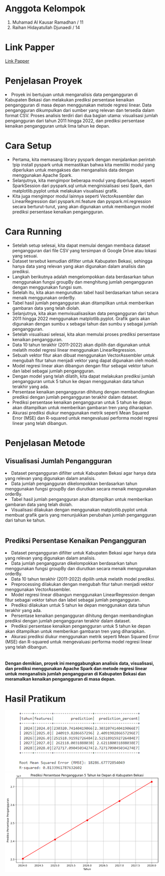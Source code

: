 # Anggota Kelompok
<ol>
  <li>Muhamad Al Kausar Ramadhan / 11</li>
  <li>Raihan Hidayatullah Djunaedi / 14</li>
</ol>
<h1>Link Papper</h1>
<p><a href="https://docs.google.com/document/d/10tetIfvd62SKziAbxYY1VwlFdeGprebNv7p-1xOThKE/edit?usp=sharing">Link Papper</a></p>
<h1>Penjelasan Proyek</h1>
<li>Proyek ini bertujuan untuk menganalisis data pengangguran di Kabupaten Bekasi dan melakukan prediksi persentase kenaikan pengangguran di masa depan menggunakan metode regresi linear. Data pengangguran dikumpulkan dari sumber yang relevan dan tersedia dalam format CSV. Proses analisis terdiri dari dua bagian utama: visualisasi jumlah pengangguran dari tahun 2011 hingga 2022, dan prediksi persentase kenaikan pengangguran untuk lima tahun ke depan.</li>
<h1>Cara Setup</h1>
<ul>
  <li>Pertama, kita memasang library pyspark dengan menjalankan perintah !pip install pyspark untuk memastikan bahwa kita memiliki modul yang diperlukan untuk mengakses dan menganalisis data dengan menggunakan Apache Spark.</li>
  <li>Selanjutnya, kita mengimpor beberapa modul yang diperlukan, seperti SparkSession dari pyspark.sql untuk menginisialisasi sesi Spark, dan matplotlib.pyplot untuk melakukan visualisasi grafik.</li>
  <li>Kita juga mengimpor modul lainnya seperti VectorAssembler dan LinearRegression dari pyspark.ml.feature dan pyspark.ml.regression secara berturut-turut, yang akan digunakan untuk membangun model prediksi persentase kenaikan pengangguran.</li>
</ul>
<h1>Cara Running</h1>
<ul>
  <li>Setelah setup selesai, kita dapat memulai dengan membaca dataset pengangguran dari file CSV yang tersimpan di Google Drive atau lokasi yang sesuai.</li>
  <li>Dataset tersebut kemudian difilter untuk Kabupaten Bekasi, sehingga hanya data yang relevan yang akan digunakan dalam analisis dan prediksi.</li>
  <li>Langkah berikutnya adalah mengelompokkan data berdasarkan tahun menggunakan fungsi groupBy dan menghitung jumlah pengangguran dengan menggunakan fungsi sum.</li>
  <li>Setelah itu, kita akan mengurutkan tabel hasil berdasarkan tahun secara menaik menggunakan orderBy.</li>
  <li>Tabel hasil jumlah pengangguran akan ditampilkan untuk memberikan gambaran data yang telah diolah.</li>
  <li>Selanjutnya, kita akan memvisualisasikan data pengangguran dari tahun 2011 hingga 2022 menggunakan matplotlib.pyplot. Grafik garis akan digunakan dengan sumbu x sebagai tahun dan sumbu y sebagai jumlah pengangguran.</li>
  <li>Setelah visualisasi selesai, kita akan memulai proses prediksi persentase kenaikan pengangguran.</li>
  <li>Data 10 tahun terakhir (2011-2022) akan dipilih dan digunakan untuk melatih model regresi linear menggunakan LinearRegression.</li>
  <li>Sebuah vektor fitur akan dibuat menggunakan VectorAssembler untuk mengubah fitur tahun menjadi vektor yang dapat digunakan oleh model.</li>
  <li>Model regresi linear akan dibangun dengan fitur sebagai vektor tahun dan label sebagai jumlah pengangguran.</li>
  <li>Dengan model yang telah dilatih, kita dapat melakukan prediksi jumlah pengangguran untuk 5 tahun ke depan menggunakan data tahun terakhir yang ada.</li>
  <li>Persentase kenaikan pengangguran dihitung dengan membandingkan prediksi dengan jumlah pengangguran terakhir dalam dataset.</li>
  <li>Prediksi persentase kenaikan pengangguran untuk 5 tahun ke depan akan ditampilkan untuk memberikan gambaran tren yang diharapkan.</li>
  <li>Akurasi prediksi diukur menggunakan metrik seperti Mean Squared Error (MSE) dan R-squared untuk mengevaluasi performa model regresi linear yang telah dibangun.</li>
</ul>
<h1>Penjelasan Metode</h1>
<h2>Visualisasi Jumlah Pengangguran</h2>
<li>Dataset pengangguran difilter untuk Kabupaten Bekasi agar hanya data yang relevan yang digunakan dalam analisis.</li>
<li>Data jumlah pengangguran dikelompokkan berdasarkan tahun menggunakan fungsi groupBy dan diurutkan secara menaik menggunakan orderBy.</li>
<li>Tabel hasil jumlah pengangguran akan ditampilkan untuk memberikan gambaran data yang telah diolah.</li>
<li>Visualisasi dilakukan dengan menggunakan matplotlib.pyplot untuk membuat grafik garis yang menunjukkan perubahan jumlah pengangguran dari tahun ke tahun.</li>
<br>
<h2>Prediksi Persentase Kenaikan Pengangguran</h2>
<li>Dataset pengangguran difilter untuk Kabupaten Bekasi agar hanya data yang relevan yang digunakan dalam analisis.</li>
<li>Data jumlah pengangguran dikelompokkan berdasarkan tahun menggunakan fungsi groupBy dan diurutkan secara menaik menggunakan orderBy.</li>
<li>Data 10 tahun terakhir (2011-2022) dipilih untuk melatih model prediksi.</li>
<li>Preprocessing dilakukan dengan mengubah fitur tahun menjadi vektor menggunakan VectorAssembler.</li>
<li>Model regresi linear dibangun menggunakan LinearRegression dengan fitur sebagai vektor tahun dan label sebagai jumlah pengangguran.</li>
<li>Prediksi dilakukan untuk 5 tahun ke depan menggunakan data tahun terakhir yang ada.</li>
<li>Persentase kenaikan pengangguran dihitung dengan membandingkan prediksi dengan jumlah pengangguran terakhir dalam dataset.</li>
<li>Prediksi persentase kenaikan pengangguran untuk 5 tahun ke depan akan ditampilkan untuk memberikan gambaran tren yang diharapkan.</li>
<li>Akurasi prediksi diukur menggunakan metrik seperti Mean Squared Error (MSE) dan R-squared untuk mengevaluasi performa model regresi linear yang telah dibangun.</li>
<br>
<h4>Dengan demikian, proyek ini menggabungkan analisis data, visualisasi, dan prediksi menggunakan Apache Spark dan metode regresi linear untuk menganalisis jumlah pengangguran di Kabupaten Bekasi dan meramalkan kenaikan pengangguran di masa depan.</h4>
<h1>Hasil Pratikum</h1>
<img src="docs/hasil prediksi.PNG" />
<img src="docs/hasil pratikum.PNG" />
